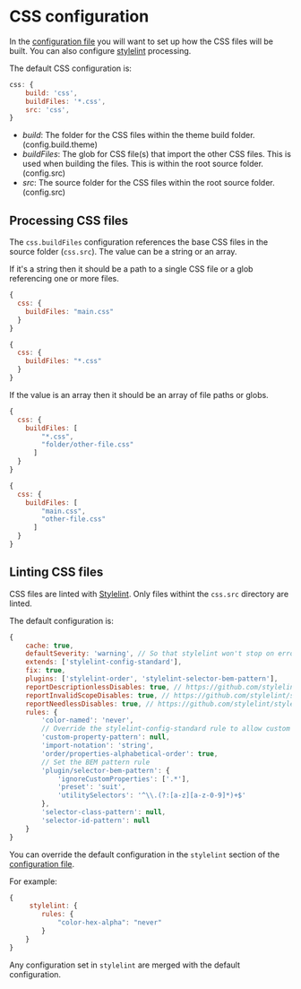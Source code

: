 # CSS configuration

In the [configuration file](/docs/Configuration.md) you will want to set up how the CSS files will be built. You can also configure [stylelint](https://stylelint.io/) processing.

The default CSS configuration is:

```js
css: {
    build: 'css',
    buildFiles: '*.css',
    src: 'css',
}
```

- _build_: The folder for the CSS files within the theme build folder. (config.build.theme)
- _buildFiles_: The glob for CSS file(s) that import the other CSS files.  This is used when building the files. This is within the root source folder. (config.src)
- _src_: The source folder for the CSS files within the root source folder. (config.src)

## Processing CSS files

The `css.buildFiles` configuration references the base CSS files in the source folder (`css.src`). The value can be a string or an array.

If it's a string then it should be a path to a single CSS file or a glob referencing one or more files.

```js
{
  css: {
    buildFiles: "main.css"
  }
}
```

```js
{
  css: {
    buildFiles: "*.css"
  }
}
```

If the value is an array then it should be an array of file paths or globs.

```js
{
  css: {
    buildFiles: [
        "*.css",
        "folder/other-file.css"
      ]
  }
}
```

```js
{
  css: {
    buildFiles: [
        "main.css",
        "other-file.css"
      ]
  }
}
```

## Linting CSS files

CSS files are linted with [Stylelint](https://stylelint.io/). Only files withint the `css.src` directory are linted.

The default configuration is:

```js
{
    cache: true,
    defaultSeverity: 'warning', // So that stylelint won't stop on errors and the CSS will still build
    extends: ['stylelint-config-standard'],
    fix: true,
    plugins: ['stylelint-order', 'stylelint-selector-bem-pattern'],
    reportDescriptionlessDisables: true, // https://github.com/stylelint/stylelint/blob/main/docs/user-guide/options.md#reportdescriptionlessdisables
    reportInvalidScopeDisables: true, // https://github.com/stylelint/stylelint/blob/main/docs/user-guide/options.md#reportinvalidscopedisables
    reportNeedlessDisables: true, // https://github.com/stylelint/stylelint/blob/main/docs/user-guide/options.md#reportneedlessdisables
    rules: {
        'color-named': 'never',
        // Override the stylelint-config-standard rule to allow custom properties in formats that aren't kebab-case
        'custom-property-pattern': null,
        'import-notation': 'string',
        'order/properties-alphabetical-order': true,
        // Set the BEM pattern rule
        'plugin/selector-bem-pattern': {
            'ignoreCustomProperties': ['.*'],
            'preset': 'suit',
            'utilitySelectors': '^\\.(?:[a-z][a-z-0-9]*)+$'
        },
        'selector-class-pattern': null,
        'selector-id-pattern': null
    }
}
```

You can override the default configuration in the `stylelint` section of the [configuration file](/docs/Configuration.md).

For example:

```js
{
     stylelint: {
        rules: {
            "color-hex-alpha": "never"
        }
    }
}
```

Any configuration set in `stylelint` are merged with the default configuration.

